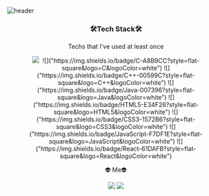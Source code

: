 ![header](https://capsule-render.vercel.app/api?type=slice&color=74b9ff&height=300&section=header&text=HyeokJoonKong&fontSize=80)

<h3 align="center">🛠Tech Stack🛠</h3>

<p align="center">Techs that I've used at least once</p>

<p align="center">
<img src="https://img.shields.io/badge/Python-3766AB?style=flat-square&logo=Python&logoColor=white")/></a>&nbsp ![]("https://img.shields.io/badge/C-A8B9CC?style=flat-square&logo=C&logoColor=white") ![]("https://img.shields.io/badge/C++-00599C?style=flat-square&logo=C++&logoColor=white") ![]("https://img.shields.io/badge/Java-007396?style=flat-square&logo=Java&logoColor=white") ![]("https://img.shields.io/badge/HTML5-E34F26?style=flat-square&logo=HTML5&logoColor=white") ![]("https://img.shields.io/badge/CSS3-1572B6?style=flat-square&logo=CSS3&logoColor=white") ![]("https://img.shields.io/badge/JavaScript-F7DF1E?style=flat-square&logo=JavaScript&logoColor=white") ![]("https://img.shields.io/badge/React-61DAFB?style=flat-square&logo=React&logoColor=white")
</p>

<p></p>

<p></p>

<p align="center">👽 Me👽</p>
<p align="center">
<a href="https://www.instagram.com/_hkjoon/"><img src="https://img.shields.io/badge/Instagram-#E4405F?style=flat-square&logo=Instagram&logoColor=white&link=https://www.instagram.com/_hkjoon/"/></a> <a href="orijoon98@gmail.com"><img src="https://img.shields.io/badge/Gmail-#EA4335?style=flat-square&logo=Gmail&logoColor=white&link=orijoon98@gmail.com"/></a>
</p>
